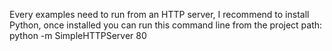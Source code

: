 Every examples need to run from an HTTP server, I recommend to install Python, once installed you can run this command line from the project path: python -m SimpleHTTPServer 80